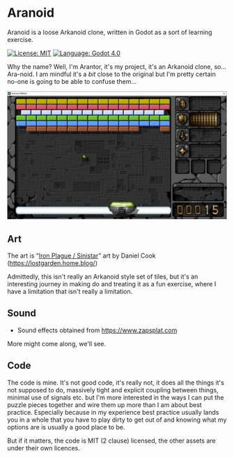 # Aranoid

Aranoid is a loose Arkanoid clone, written in Godot as a sort of learning exercise.

[![License: MIT](https://img.shields.io/badge/License-MIT-3e8ecc.svg)](https://opensource.org/licenses/MIT)
[![Language: Godot 4.0](https://img.shields.io/badge/language-Godot--4.0-3e8ecc)](https://godotengine.org/)

Why the name? Well, I'm Arantor, it's my project, it's an Arkanoid clone, so... Ara-noid. I am mindful it's a _bit_ close to the original but I'm pretty certain no-one is going to be able to confuse them...

![Aranoid](/Aranoid.png?raw=true)

## Art

The art is “[Iron Plague / Sinistar](https://lostgarden.home.blog/2005/03/30/download-a-complete-set-of-sweet-8-bit-sinistar-clone-graphics/)” art by Daniel Cook (https://lostgarden.home.blog/) 

Admittedly, this isn't really an Arkanoid style set of tiles, but it's an interesting journey in making do and treating it as a fun exercise, where I have a limitation that isn't really a limitation.

## Sound

* Sound effects obtained from https://www.zapsplat.com

More might come along, we'll see.

## Code

The code is mine. It's not good code, it's really not, it does all the things it's not supposed to do, massively tight and explicit coupling between things, minimal use of signals etc. but I'm more interested in the ways I can put the puzzle pieces together and wire them up more than I am about best practice. Especially because in my experience best practice usually lands you in a whole that you have to play dirty to get out of and knowing what my options are is usually a good place to be.

But if it matters, the code is MIT (2 clause) licensed, the other assets are under their own licences.